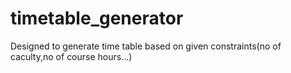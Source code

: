 # timetable_generator
Designed to generate time table based on given constraints(no of caculty,no of course hours...)
